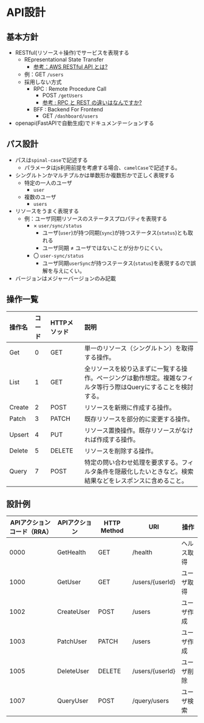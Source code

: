 # API設計
## 基本方針
- RESTful(リソース＋操作)でサービスを表現する
    - REpresentational State Transfer
        - [参考：AWS RESTful API とは?](https://aws.amazon.com/jp/what-is/restful-api/)
    - 例：GET `/users`
    - 採用しない方式
        - RPC : Remote Procedure Call
            - POST `/getUsers`
            - [参考 : RPC と REST の違いはなんですか?](https://aws.amazon.com/jp/compare/the-difference-between-rpc-and-rest/)
        - BFF : Backend For Frontend
            - GET `/dashboard/users`
- openapi(FastAPIで自動生成)でドキュメンテーションする

## パス設計
- パスは`spinal-case`で記述する
    - パラメータはjs利用前提を考慮する場合、`camelCase`で記述する。
- シングルトンかマルチプルかは単数形か複数形かで正しく表現する
    - 特定の一人のユーザ
        - `user`
    - 複数のユーザ
        - `users`
- リソースをうまく表現する
    - 例：ユーザ同期リソースのステータスプロパティを表現する
        - × `user/sync/status`
            - ユーザ(`user`)が持つ同期(`sync`)が持つステータス(`status`)とも取れる
            - ユーザ同期 ≠ ユーザではないことが分かりにくい。
        - 〇 `user-sync/status`
            - ユーザ同期`userSync`が持つステータス(`status`)を表現するので誤解を与えにくい。
- バージョンはメジャーバージョンのみ記載

## 操作一覧
| 操作名 | コード | HTTPメソッド | 説明                                                                                                            |
| :----- | :----- | :----------- | :-------------------------------------------------------------------------------------------------------------- |
| Get    | 0      | GET          | 単一のリソース（シングルトン）を取得する操作。                                                                  |
| List   | 1      | GET          | 全リソースを絞り込まずに一覧する操作。ページングは動作想定。複雑なフィルタ等行う際はQueryにすることを検討する。 |
| Create | 2      | POST         | リソースを新規に作成する操作。                                                                                  |
| Patch  | 3      | PATCH        | 既存リソースを部分的に変更する操作。                                                                            |
| Upsert | 4      | PUT          | リソース置換操作。既存リソースがなければ作成する操作。                                                          |
| Delete | 5      | DELETE       | リソースを削除する操作。                                                                                        |
| Query  | 7      | POST         | 特定の問い合わせ処理を要求する。フィルタ条件を隠蔽化したいときなど。検索結果などをレスポンスに含めること。      |

<!-- ## HTTPステータスコード
- 実行結果に対して正しいコードでレスポンスすること
- **TBD**

| コード | メッセージ         | GET            | POST           | PATCH          | PUT            | DELETE         |
| ------ | ------------------ | -------------- | -------------- | -------------- | -------------- | -------------- |
| 200    | OK                 | 取得成功       | 投函成功       | 更新成功       | 置換成功       | 削除成功       |
| 400    | Bad Request        | リクエストミス |                |                |                |                |
| 401    | Unauthorized       | 認証が必要     | 認証が必要     | 認証が必要     | 認証が必要     | 認証が必要     |
| 403    | Forbidden          | 権限が必要     | 権限が必要     | 権限が必要     | 権限が必要     | 権限が必要     |
| 404    | Not Found          | リソースがない |                | リソースがない |                | リソースがない |
| 405    | Method Not Allowed | 不許可メソッド | 不許可メソッド | 不許可メソッド | 不許可メソッド | 不許可メソッド |
| 409    | Conflict           | -              |                |                | 競合している   |                |

-->

## 設計例
| APIアクションコード（RRA） | APIアクション | HTTP Method | URI             | 操作       |
| -------------------------- | ------------- | ----------- | --------------- | ---------- |
| 0000                       | GetHealth     | GET         | /health         | ヘルス取得 |
| 1000                       | GetUser       | GET         | /users/{userId} | ユーザ取得 |
| 1002                       | CreateUser    | POST        | /users          | ユーザ作成 |
| 1003                       | PatchUser     | PATCH       | /users          | ユーザ作成 |
| 1005                       | DeleteUser    | DELETE      | /users/{userId} | ユーザ削除 |
| 1007                       | QueryUser     | POST        | /query/users    | ユーザ検索 |
